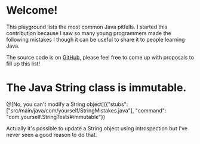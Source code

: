 # Welcome!

This playground lists the most common Java pitfalls. I started this contribution because I saw so many young programmers made the following mistakes I though it can be useful to share it to people learning Java.

The source code is on [GitHub](https://github.com), please feel free to come up with proposals to fill up this list!

# The Java String class is immutable.
@[No, you can't modify a String object]({"stubs": ["src/main/java/com/yourself/StringMistakes.java"], "command": "com.yourself.StringTests#immutable"})

Actually it's possible to update a String object using introspection but I've never seen a good reason to do that.